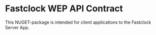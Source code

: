 # Fastclock WEP API Contract
This NUGET-package is intended for client applications to the Fastclock Server App.

